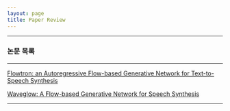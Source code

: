 ```yaml
---
layout: page
title: Paper Review
---
```


---

###  논문 목록 

---

[Flowtron: an Autoregressive Flow-based Generative Network for Text-to-Speech Synthesis](https://arxiv.org/abs/2005.05957)

[Waveglow: A Flow-based Generative Network for Speech Synthesis](https://ieeexplore.ieee.org/abstract/document/8683143)

---

